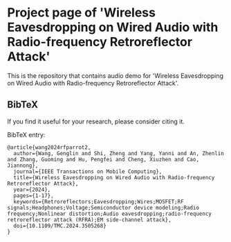 # Project page of 'Wireless Eavesdropping on Wired Audio with Radio-frequency Retroreflector Attack'

This is the repository that contains audio demo for 'Wireless Eavesdropping on Wired Audio with Radio-frequency Retroreflector Attack'.

## BibTeX
If you find it useful for your research, please consider citing it.

BibTeX entry:

```
@article{wang2024rfparrot2,
  author={Wang, Genglin and Shi, Zheng and Yang, Yanni and An, Zhenlin and Zhang, Guoming and Hu, Pengfei and Cheng, Xiuzhen and Cao, Jiannong},
  journal={IEEE Transactions on Mobile Computing}, 
  title={Wireless Eavesdropping on Wired Audio with Radio-frequency Retroreflector Attack}, 
  year={2024},
  pages={1-17},
  keywords={Retroreflectors;Eavesdropping;Wires;MOSFET;RF signals;Headphones;Voltage;Semiconductor device modeling;Radio frequency;Nonlinear distortion;Audio eavesdropping;radio-frequency retroreflector attack (RFRA);EM side-channel attack},
  doi={10.1109/TMC.2024.3505268}
}
```
